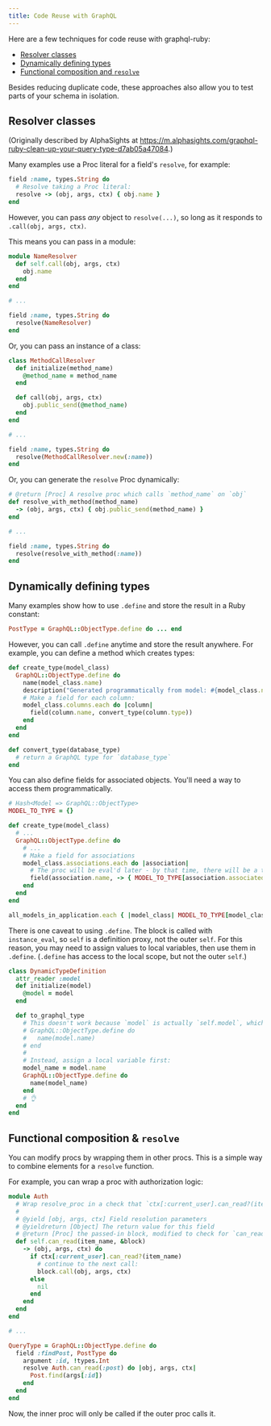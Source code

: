 ```yaml
---
title: Code Reuse with GraphQL
---
```


Here are a few techniques for code reuse with graphql-ruby:

- [Resolver classes](#resolver-classes)
- [Dynamically defining types](#dynamically-defining-types)
- [Functional composition and `resolve`](#functional-composition-and-resolve)

Besides reducing duplicate code, these approaches also allow you to test parts of your schema in isolation.

## Resolver classes

(Originally described by AlphaSights at https://m.alphasights.com/graphql-ruby-clean-up-your-query-type-d7ab05a47084.)

Many examples use a Proc literal for a field's `resolve`, for example:

```ruby
field :name, types.String do
  # Resolve taking a Proc literal:
  resolve -> (obj, args, ctx) { obj.name }
end
```

However, you can pass _any_ object to `resolve(...)`, so long as it responds to `.call(obj, args, ctx)`.

This means you can pass in a module:

```ruby
module NameResolver
  def self.call(obj, args, ctx)
    obj.name
  end
end

# ...

field :name, types.String do
  resolve(NameResolver)
end
```

Or, you can pass an instance of a class:

```ruby
class MethodCallResolver
  def initialize(method_name)
    @method_name = method_name
  end

  def call(obj, args, ctx)
    obj.public_send(@method_name)
  end
end

# ...

field :name, types.String do
  resolve(MethodCallResolver.new(:name))
end  
```

Or, you can generate the `resolve` Proc dynamically:

```ruby
# @return [Proc] A resolve proc which calls `method_name` on `obj`
def resolve_with_method(method_name)
  -> (obj, args, ctx) { obj.public_send(method_name) }
end

# ...

field :name, types.String do
  resolve(resolve_with_method(:name))
end
```

## Dynamically defining types

Many examples show how to use `.define` and store the result in a Ruby constant:

```ruby
PostType = GraphQL::ObjectType.define do ... end
```

However, you can call `.define` anytime and store the result anywhere. For example, you can define a method which creates types:

```ruby
def create_type(model_class)
  GraphQL::ObjectType.define do
    name(model_class.name)
    description("Generated programmatically from model: #{model_class.name}")
    # Make a field for each column:
    model_class.columns.each do |column|
      field(column.name, convert_type(column.type))
    end
  end
end

def convert_type(database_type)
  # return a GraphQL type for `database_type`
end
```

You can also define fields for associated objects. You'll need a way to access them programmatically.

```ruby
# Hash<Model => GraphQL::ObjectType>
MODEL_TO_TYPE = {}

def create_type(model_class)
  # ...
  GraphQL::ObjectType.define do
    # ...
    # Make a field for associations
    model_class.associations.each do |association|
      # The proc will be eval'd later - by that time, there will be a type in the lookup hash
      field(association.name, -> { MODEL_TO_TYPE[association.associated_model] })
    end
  end
end

all_models_in_application.each { |model_class| MODEL_TO_TYPE[model_class] = create_type(model_class) }
```

There is one caveat to using `.define`. The block is called with `instance_eval`, so `self` is a definition proxy, not the outer `self`. For this reason, you may need to assign values to local variables, then use them in `.define`. (`.define` has access to the local scope, but not the outer `self`.)

```ruby
class DynamicTypeDefinition
  attr_reader :model
  def initialize(model)
    @model = model
  end

  def to_graphql_type
    # This doesn't work because `model` is actually `self.model`, which doesn't work inside `.define`
    # GraphQL::ObjectType.define do
    #   name(model.name)
    # end
    #
    # Instead, assign a local variable first:
    model_name = model.name
    GraphQL::ObjectType.define do
      name(model_name)
    end
    # 👌
  end
end
```

## Functional composition & `resolve`

You can modify procs by wrapping them in other procs. This is a simple way to combine elements for a `resolve` function.

For example, you can wrap a proc with authorization logic:

```ruby
module Auth
  # Wrap resolve_proc in a check that `ctx[:current_user].can_read?(item_name)`
  #
  # @yield [obj, args, ctx] Field resolution parameters
  # @yieldreturn [Object] The return value for this field
  # @return [Proc] the passed-in block, modified to check for `can_read?(item_name)`
  def self.can_read(item_name, &block)
    -> (obj, args, ctx) do
      if ctx[:current_user].can_read?(item_name)
        # continue to the next call:
        block.call(obj, args, ctx)
      else
        nil
      end
    end
  end
end

# ...

QueryType = GraphQL::ObjectType.define do
  field :findPost, PostType do
    argument :id, !types.Int
    resolve Auth.can_read(:post) do |obj, args, ctx|
      Post.find(args[:id])
    end
  end
end
```

Now, the inner proc will only be called if the outer proc calls it.
